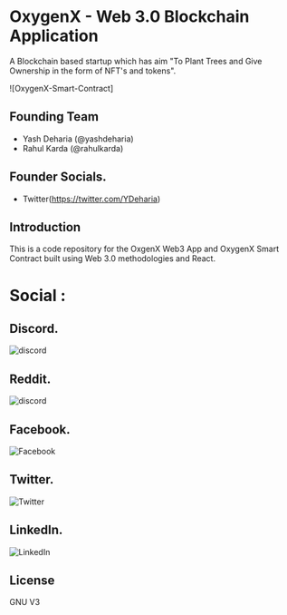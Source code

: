 # OxygenX - Web 3.0 Blockchain Application
A Blockchain based startup which has aim "To Plant Trees and Give Ownership in the form of NFT's and tokens".

![OxygenX-Smart-Contract]

## Founding Team 
- Yash Deharia (@yashdeharia)
- Rahul Karda (@rahulkarda)

## Founder Socials.
- Twitter(https://twitter.com/YDeharia)

## Introduction
This is a code repository for the OxgenX Web3 App and OxygenX Smart Contract built using Web 3.0 methodologies and React.

# Social :

## Discord.
<img src="https://img.shields.io/badge/Discord-7289DA?style=for-the-badge&logo=discord&logoColor=white" alt="discord"/>

## Reddit.
<img src="https://aleen42.github.io/badges/src/reddit.svg" alt="discord"/>

## Facebook.
<img src="https://img.shields.io/badge/Facebook-0978E1?style=for-the-badge&logo=Facebook&logoColor=white" alt="Facebook"/>

## Twitter.
<img src="https://img.shields.io/badge/Twitter-1C93E4?style=for-the-badge&logo=Twitter&logoColor=white" alt="Twitter"/>


## LinkedIn.
<img src="https://img.shields.io/badge/LinkedIn-0961B8?style=for-the-badge&logo=LinkedIn&logoColor=white" alt="LinkedIn"/>


## License
GNU V3 



